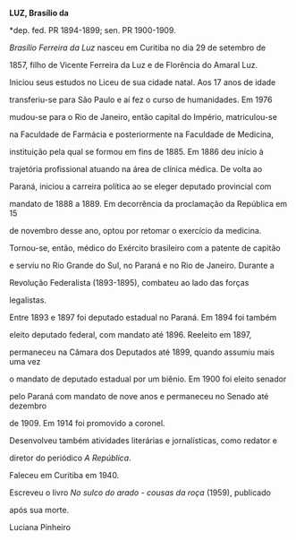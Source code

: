 **LUZ, Brasílio da**



\*dep. fed. PR 1894-1899; sen. PR 1900-1909.



*Brasílio Ferreira da Luz* nasceu em Curitiba no dia 29 de setembro de

1857, filho de Vicente Ferreira da Luz e de Florência do Amaral Luz.



Iniciou seus estudos no Liceu de sua cidade natal. Aos 17 anos de idade

transferiu-se para São Paulo e aí fez o curso de humanidades. Em 1976

mudou-se para o Rio de Janeiro, então capital do Império, matriculou-se

na Faculdade de Farmácia e posteriormente na Faculdade de Medicina,

instituição pela qual se formou em fins de 1885. Em 1886 deu início à

trajetória profissional atuando na área de clínica médica. De volta ao

Paraná, iniciou a carreira política ao se eleger deputado provincial com

mandato de 1888 a 1889. Em decorrência da proclamação da República em 15

de novembro desse ano, optou por retomar o exercício da medicina.

Tornou-se, então, médico do Exército brasileiro com a patente de capitão

e serviu no Rio Grande do Sul, no Paraná e no Rio de Janeiro. Durante a

Revolução Federalista (1893-1895), combateu ao lado das forças

legalistas.



Entre 1893 e 1897 foi deputado estadual no Paraná. Em 1894 foi também

eleito deputado federal, com mandato até 1896. Reeleito em 1897,

permaneceu na Câmara dos Deputados até 1899, quando assumiu mais uma vez

o mandato de deputado estadual por um biênio. Em 1900 foi eleito senador

pelo Paraná com mandato de nove anos e permaneceu no Senado até dezembro

de 1909. Em 1914 foi promovido a coronel.



Desenvolveu também atividades literárias e jornalísticas, como redator e

diretor do periódico *A República*.



Faleceu em Curitiba em 1940.



Escreveu o livro *No sulco do arado - cousas da roça* (1959), publicado

após sua morte.



Luciana Pinheiro



